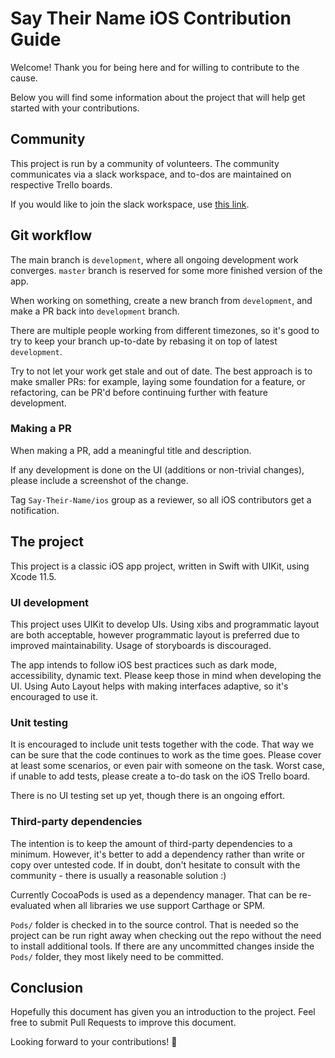 # Say Their Name iOS Contribution Guide

Welcome! Thank you for being here and for willing to contribute to the cause.

Below you will find some information about the project that will help
get started with your contributions.

## Community

This project is run by a community of volunteers. The community communicates
via a slack workspace, and to-dos are maintained on respective Trello boards.

If you would like to join the slack workspace, use [this link](https://join.slack.com/t/saytheirnames/shared_invite/zt-eqjuatz7-fgh3zPRXIKiiXsC1Vf3oZA).

## Git workflow

The main branch is `development`, where all ongoing development work converges.
`master` branch is reserved for some more finished version of the app.

When working on something, create a new branch from `development`, and make a PR
back into `development` branch.

There are multiple people working from different timezones, so it's good to try
to keep your branch up-to-date by rebasing it on top of latest `development`.

Try to not let your work get stale and out of date.
The best approach is to make smaller PRs: for example, laying some foundation for
a feature, or refactoring, can be PR'd before continuing further with feature
development.

### Making a PR

When making a PR, add a meaningful title and description.

If any development is done on the UI (additions or non-trivial changes), please
include a screenshot of the change.

Tag `Say-Their-Name/ios` group as a reviewer, so all iOS contributors get a notification.

## The project

This project is a classic iOS app project, written in Swift with UIKit, using Xcode 11.5.

### UI development

This project uses UIKit to develop UIs. Using xibs and programmatic layout are both
acceptable, however programmatic layout is preferred due to improved maintainability.
Usage of storyboards is discouraged.

The app intends to follow iOS best practices such as dark mode, accessibility,
dynamic text. Please keep those in mind when developing the UI.
Using Auto Layout helps with making interfaces adaptive, so it's encouraged to use it.

### Unit testing

It is encouraged to include unit tests together with the code. That way we can
be sure that the code continues to work as the time goes.
Please cover at least some scenarios, or even pair with
someone on the task. Worst case, if unable to add tests,
please create a to-do task on the iOS Trello board.

There is no UI testing set up yet, though there is an ongoing effort.

### Third-party dependencies

The intention is to keep the amount of third-party dependencies to a minimum. However,
it's better to add a dependency rather than write or copy over untested code.
If in doubt, don't hesitate to consult with the community - there is usually a
reasonable solution :)

Currently CocoaPods is used as a dependency manager. That can be re-evaluated
when all libraries we use support Carthage or SPM.

`Pods/` folder is checked in to the source control. That is needed so the project
can be run right away when checking out the repo without the need to install
additional tools. If there are any uncommitted changes inside the `Pods/`
folder, they most likely need to be committed.

## Conclusion

Hopefully this document has given you an introduction to the project.
Feel free to submit Pull Requests to improve this document.

Looking forward to your contributions! 🙌
